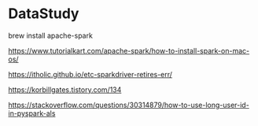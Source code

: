 # DataStudy

brew install apache-spark

https://www.tutorialkart.com/apache-spark/how-to-install-spark-on-mac-os/

https://itholic.github.io/etc-sparkdriver-retires-err/

https://korbillgates.tistory.com/134

https://stackoverflow.com/questions/30314879/how-to-use-long-user-id-in-pyspark-als
